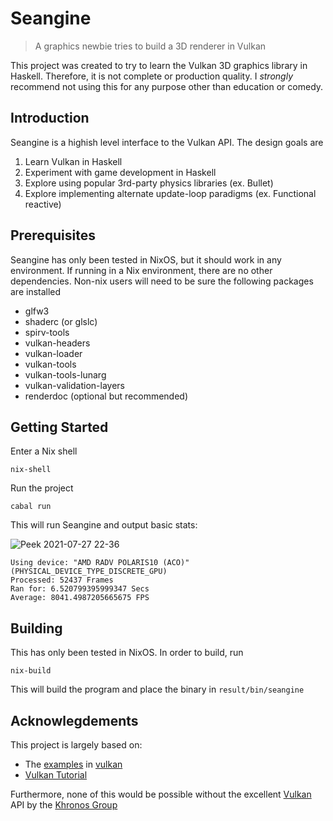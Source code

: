 # Seangine
> A graphics newbie tries to build a 3D renderer in Vulkan

This project was created to try to learn the Vulkan 3D graphics library in Haskell. Therefore, it is not complete or production quality.
I *strongly* recommend not using this for any purpose other than education or comedy.

## Introduction
Seangine is a highish level interface to the Vulkan API. The design goals are

 1. Learn Vulkan in Haskell
 2. Experiment with game development in Haskell
 3. Explore using popular 3rd-party physics libraries (ex. Bullet)
 4. Explore implementing alternate update-loop paradigms (ex. Functional reactive)

## Prerequisites
Seangine has only been tested in NixOS, but it should work in any environment. If running in a Nix environment, there are no other dependencies.
Non-nix users will need to be sure the following packages are installed

 * glfw3
 * shaderc (or glslc)
 * spirv-tools
 * vulkan-headers
 * vulkan-loader
 * vulkan-tools
 * vulkan-tools-lunarg
 * vulkan-validation-layers
 * renderdoc (optional but recommended)

## Getting Started
Enter a Nix shell

    nix-shell
    
Run the project
    
    cabal run
    
This will run Seangine and output basic stats:

![Peek 2021-07-27 22-36](https://user-images.githubusercontent.com/139144/127254717-8c5eb04c-6003-4ca9-9807-9e39e7a457e9.gif)


    Using device: "AMD RADV POLARIS10 (ACO)" (PHYSICAL_DEVICE_TYPE_DISCRETE_GPU)
    Processed: 52437 Frames
    Ran for: 6.520799395999347 Secs
    Average: 8041.4987205665675 FPS

## Building
This has only been tested in NixOS. In order to build, run

    nix-build
    
This will build the program and place the binary in `result/bin/seangine`

## Acknowlegdements
This project is largely based on:

 * The [examples](https://github.com/expipiplus1/vulkan/tree/master/examples) in [vulkan](https://github.com/expipiplus1/vulkan)
 * [Vulkan Tutorial](https://vulkan-tutorial.com/)

Furthermore, none of this would be possible without the excellent [Vulkan](https://www.vulkan.org/) API by the [Khronos Group](https://www.khronos.org/)

